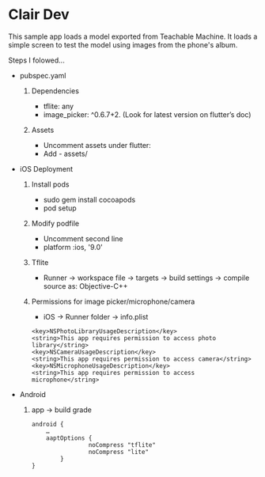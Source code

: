# Clair Dev
This sample app loads a model exported from Teachable Machine. 
It loads a simple screen to test the model using images from the phone's album.

Steps I folowed...

- pubspec.yaml
	1. Dependencies
		- tflite: any
 		- image_picker: ^0.6.7+2. (Look for latest version on flutter’s doc)

	2. Assets
		- Uncomment assets under flutter:
		- Add - assets/

- iOS Deployment

	1. Install pods 
		- sudo gem install cocoapods
		- pod setup

	2. Modify podfile
		- Uncomment second line
		- platform :ios, '9.0'

	3. Tflite
		- Runner -> workspace file -> targets -> build settings -> compile source as: Objective-C++

	4. Permissions for image picker/microphone/camera
		- iOS -> Runner folder -> info.plist
		```
		<key>NSPhotoLibraryUsageDescription</key>
		<string>This app requires permission to access photo library</string>
		<key>NSCameraUsageDescription</key>
		<string>This app requires permission to access camera</string>
		<key>NSMicrophoneUsageDescription</key>
		<string>This app requires permission to access microphone</string>
		```
		

- Android
	1. app -> build grade
		```
		android {
			…
			aaptOptions {
        				noCompress "tflite"
        				noCompress "lite"
    			}
		}
		```
	
